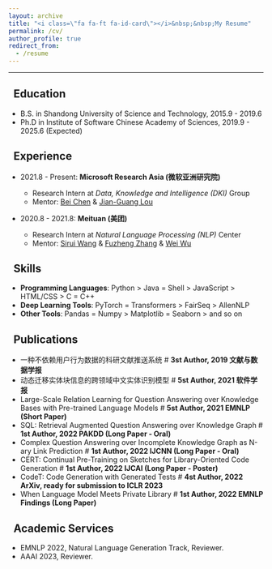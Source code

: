 ```yaml
---
layout: archive
title: "<i class=\"fa fa-ft fa-id-card\"></i>&nbsp;&nbsp;My Resume"
permalink: /cv/
author_profile: true
redirect_from:
  - /resume
---
```


---

## <i class="fa fa-ft fa-university"></i>&nbsp;&nbsp;Education

* B.S. in Shandong University of Science and Technology, 2015.9 - 2019.6
* Ph.D in Institute of Software Chinese Academy of Sciences, 2019.9 - 2025.6 (Expected)

## <i class="fa fa-ft fa-users"></i>&nbsp;&nbsp;Experience

<!-- * 2022.12 - Unknow: **Tencent (腾讯)** (Expected)
  * Research Intern at [*Technology Engineering Group (TEG) - AI Lab* Group](https://ai.tencent.com/ailab/zh/index)
  * Mentor: [Kaiqiang Song](https://scholar.google.com/citations?user=PHoJwakAAAAJ&hl=zh-CN&oi=ao) & [Xinting Huang](https://scholar.google.com/citations?user=QmyPDWQAAAAJ&hl=zh-CN&oi=ao) & [Xiaoyang Wang](https://scholar.google.com/citations?user=EeppWmkAAAAJ&hl=zh-CN&oi=ao) & [Duyu Tang](https://scholar.google.com/citations?user=9uz-D-kAAAAJ&hl=zh-CN&oi=ao)  -->

* 2021.8 - Present: **Microsoft Research Asia (微软亚洲研究院)**
  * Research Intern at *Data, Knowledge and Intelligence (DKI)* Group
  * Mentor: [Bei Chen](https://www.microsoft.com/en-us/research/people/beichen/) & [Jian-Guang Lou](https://www.microsoft.com/en-us/research/people/jlou/)

* 2020.8 - 2021.8: **Meituan (美团)**
  * Research Intern at *Natural Language Processing (NLP)* Center
  * Mentor: [Sirui Wang](https://www.researchgate.net/profile/Sirui-Wang-26) & [Fuzheng Zhang](https://scholar.google.com/citations?user=8R0hla4AAAAJ&hl=zh-CN&oi=ao) & [Wei Wu](https://scholar.google.com/citations?user=YtqXSzMAAAAJ&hl=zh-CN&oi=ao) 

## <i class="fa fa-ft fa-cogs"></i>&nbsp;&nbsp;Skills

* **Programming Languages**: Python > Java = Shell > JavaScript > HTML/CSS > C = C++
* **Deep Learning Tools**:  PyTorch = Transformers > FairSeq > AllenNLP
* **Other Tools**: Pandas = Numpy > Matplotlib = Seaborn > and so on

## <i class="fa fa-ft fa-book"></i>&nbsp;&nbsp;Publications

* 一种不依赖用户行为数据的科研文献推送系统 # **3st Author, 2019 文献与数据学报**
* 动态迁移实体块信息的跨领域中文实体识别模型 # **5st Author, 2021 软件学报**
* Large-Scale Relation Learning for Question Answering over Knowledge Bases with Pre-trained Language Models # **5st Author, 2021 EMNLP (Short Paper)**
* SQL: Retrieval Augmented Question Answering over Knowledge Graph # **1st Author, 2022 PAKDD (Long Paper - Oral)**
* Complex Question Answering over Incomplete Knowledge Graph as N-ary Link Prediction # **1st Author, 2022 IJCNN (Long Paper - Oral)**
* CERT: Continual Pre-Training on Sketches for Library-Oriented Code Generation # **1st Author, 2022 IJCAI (Long Paper - Poster)**
* CodeT: Code Generation with Generated Tests # **4st Author, 2022 ArXiv, ready for submission to ICLR 2023**
* When Language Model Meets Private Library # **1st Author, 2022 EMNLP Findings (Long Paper)**

## <i class="fa fa-ft fa-heart"></i>&nbsp;&nbsp;Academic Services

* EMNLP 2022, Natural Language Generation Track, Reviewer.
* AAAI 2023, Reviewer.

